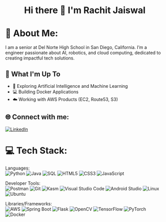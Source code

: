 <h1 align="center">Hi there 👋 I'm Rachit Jaiswal</h1>

# 💫 About Me:
I am a senior at Del Norte High School in San Diego, California. I’m a engineer passionate about AI, robotics, and cloud computing, dedicated to creating impactful tech solutions.

## 🚀 What I'm Up To

- 🤖 Exploring Artificial Intelligence and Machine Learning
- 💻 Building Docker Applications
- ☁️ Working with AWS Products (EC2, Route53, S3)

## 🌐 Connect with me:
[![LinkedIn](https://img.shields.io/badge/LinkedIn-%230077B5.svg?logo=linkedin&logoColor=white)](https://www.linkedin.com/in/rachit-jaiswal-a534b5196/)

# 💻 Tech Stack:
Languages:  
![Python](https://img.shields.io/badge/python-%233776AB.svg?style=for-the-badge&logo=python&logoColor=white)  ![Java](https://img.shields.io/badge/java-%23ED8B00.svg?style=for-the-badge&logo=java&logoColor=white)  ![SQL](https://img.shields.io/badge/sql-%2307405e.svg?style=for-the-badge&logo=postgresql&logoColor=white)  ![HTML5](https://img.shields.io/badge/html5-%23E34F26.svg?style=for-the-badge&logo=html5&logoColor=white)  ![CSS3](https://img.shields.io/badge/css3-%231572B6.svg?style=for-the-badge&logo=css3&logoColor=white)  ![JavaScript](https://img.shields.io/badge/javascript-%23323330.svg?style=for-the-badge&logo=javascript&logoColor=%23F7DF1E)  

Developer Tools:  
![Postman](https://img.shields.io/badge/Postman-FF6C37?style=for-the-badge&logo=postman&logoColor=white)  ![Git](https://img.shields.io/badge/git-%23F05033.svg?style=for-the-badge&logo=git&logoColor=white)  ![Kasm](https://img.shields.io/badge/Kasm-%230A84FF.svg?style=for-the-badge&logo=kasmit&logoColor=white)  ![Visual Studio Code](https://img.shields.io/badge/Visual%20Studio%20Code-0078d7.svg?style=for-the-badge&logo=visual-studio-code&logoColor=white)  ![Android Studio](https://img.shields.io/badge/Android%20Studio-%233DDC84.svg?style=for-the-badge&logo=android-studio&logoColor=white)  ![Linux](https://img.shields.io/badge/Linux-FCC624?style=for-the-badge&logo=linux&logoColor=black)  ![Ubuntu](https://img.shields.io/badge/Ubuntu-E95420?style=for-the-badge&logo=ubuntu&logoColor=white)  

Libraries/Frameworks:  
![AWS](https://img.shields.io/badge/AWS-%23232F3E.svg?style=for-the-badge&logo=amazon-aws&logoColor=white)  ![Spring Boot](https://img.shields.io/badge/Spring_Boot-F2F4F9?style=for-the-badge&logo=spring-boot)  ![Flask](https://img.shields.io/badge/Flask-%23000.svg?style=for-the-badge&logo=flask&logoColor=white)  ![OpenCV](https://img.shields.io/badge/OpenCV-%23FFBB00.svg?style=for-the-badge&logo=opencv&logoColor=white)  ![TensorFlow](https://img.shields.io/badge/TensorFlow-%23FF6F00.svg?style=for-the-badge&logo=tensorflow&logoColor=white)  ![PyTorch](https://img.shields.io/badge/PyTorch-%23EE4C2C.svg?style=for-the-badge&logo=pytorch&logoColor=white)  ![Docker](https://img.shields.io/badge/docker-%230db7ed.svg?style=for-the-badge&logo=docker&logoColor=white)  
